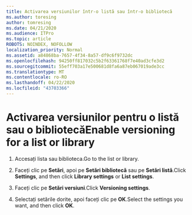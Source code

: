 ```yaml
---
title: Activarea versiunilor într-o listă sau într-o bibliotecă
ms.author: toresing
author: tomresing
ms.date: 04/21/2020
ms.audience: ITPro
ms.topic: article
ROBOTS: NOINDEX, NOFOLLOW
localization_priority: Normal
ms.assetid: a84868ba-7657-4f34-8a57-df9c6f9732dc
ms.openlocfilehash: 94250ff817032c5b2f63361768f7e40ad3cfe3d2
ms.sourcegitcommit: 55eff703a17e500681d8fa6a87eb067019ade3cc
ms.translationtype: MT
ms.contentlocale: ro-RO
ms.lasthandoff: 04/22/2020
ms.locfileid: "43703366"
---
```

# <a name="enable-versioning-for-a-list-or-library"></a><span data-ttu-id="cdce6-102">Activarea versiunilor pentru o listă sau o bibliotecă</span><span class="sxs-lookup"><span data-stu-id="cdce6-102">Enable versioning for a list or library</span></span>

1. <span data-ttu-id="cdce6-103">Accesați lista sau biblioteca.</span><span class="sxs-lookup"><span data-stu-id="cdce6-103">Go to the list or library.</span></span>
    
2. <span data-ttu-id="cdce6-104">Faceți clic pe **Setări**, apoi pe **Setări bibliotecă** sau pe **Setări listă**.</span><span class="sxs-lookup"><span data-stu-id="cdce6-104">Click **Settings**, and then click **Library settings** or **List settings**.</span></span>
    
3. <span data-ttu-id="cdce6-105">Faceți clic pe **Setări versiuni**.</span><span class="sxs-lookup"><span data-stu-id="cdce6-105">Click **Versioning settings**.</span></span>
    
4. <span data-ttu-id="cdce6-106">Selectați setările dorite, apoi faceți clic pe **OK**.</span><span class="sxs-lookup"><span data-stu-id="cdce6-106">Select the settings you want, and then click **OK**.</span></span>
    

